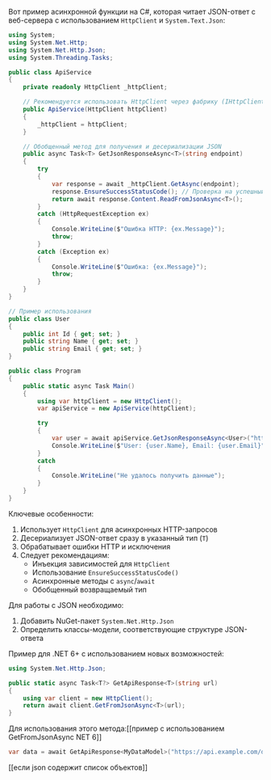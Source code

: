 Вот пример асинхронной функции на C#, которая читает JSON-ответ с веб-сервера с использованием `HttpClient` и `System.Text.Json`:

```csharp
using System;
using System.Net.Http;
using System.Net.Http.Json;
using System.Threading.Tasks;

public class ApiService
{
    private readonly HttpClient _httpClient;

    // Рекомендуется использовать HttpClient через фабрику (IHttpClientFactory) в реальных приложениях
    public ApiService(HttpClient httpClient)
    {
        _httpClient = httpClient;
    }

    // Обобщенный метод для получения и десериализации JSON
    public async Task<T> GetJsonResponseAsync<T>(string endpoint)
    {
        try
        {
            var response = await _httpClient.GetAsync(endpoint);
            response.EnsureSuccessStatusCode(); // Проверка на успешный статус
            return await response.Content.ReadFromJsonAsync<T>();
        }
        catch (HttpRequestException ex)
        {
            Console.WriteLine($"Ошибка HTTP: {ex.Message}");
            throw;
        }
        catch (Exception ex)
        {
            Console.WriteLine($"Ошибка: {ex.Message}");
            throw;
        }
    }
}

// Пример использования
public class User
{
    public int Id { get; set; }
    public string Name { get; set; }
    public string Email { get; set; }
}

public class Program
{
    public static async Task Main()
    {
        using var httpClient = new HttpClient();
        var apiService = new ApiService(httpClient);

        try
        {
            var user = await apiService.GetJsonResponseAsync<User>("https://api.example.com/users/1");
            Console.WriteLine($"User: {user.Name}, Email: {user.Email}");
        }
        catch
        {
            Console.WriteLine("Не удалось получить данные");
        }
    }
}
```

Ключевые особенности:
1. Использует `HttpClient` для асинхронных HTTP-запросов
2. Десериализует JSON-ответ сразу в указанный тип (`T`)
3. Обрабатывает ошибки HTTP и исключения
4. Следует рекомендациям:
   - Инъекция зависимостей для `HttpClient`
   - Использование `EnsureSuccessStatusCode()`
   - Асинхронные методы с `async`/`await`
   - Обобщенный возвращаемый тип

Для работы с JSON необходимо:
1. Добавить NuGet-пакет `System.Net.Http.Json`
2. Определить классы-модели, соответствующие структуре JSON-ответа

Пример для .NET 6+ с использованием новых возможностей:

```csharp
using System.Net.Http.Json;

public static async Task<T?> GetApiResponse<T>(string url)
{
    using var client = new HttpClient();
    return await client.GetFromJsonAsync<T>(url);
}
```

Для использования этого метода:[[пример с использованием GetFromJsonAsync NET 6]]
```csharp
var data = await GetApiResponse<MyDataModel>("https://api.example.com/data");
```
[[если json содержит список объектов]]